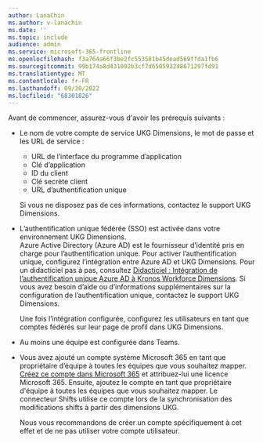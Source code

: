 ```yaml
---
author: LanaChin
ms.author: v-lanachin
ms.date: ''
ms.topic: include
audience: admin
ms.service: microsoft-365-frontline
ms.openlocfilehash: f3a764a66f3be2fc553581b45dead569ffda1fb6
ms.sourcegitcommit: 99b174a8d431092b3cf7d650593248671297fd91
ms.translationtype: MT
ms.contentlocale: fr-FR
ms.lasthandoff: 09/30/2022
ms.locfileid: "68301826"
---
```

Avant de commencer, assurez-vous d'avoir les prérequis suivants :

- Le nom de votre compte de service UKG Dimensions, le mot de passe et les URL de service :

  - URL de l’interface du programme d’application
  - Clé d’application
  - ID du client
  - Clé secrète client
  - URL d’authentification unique

  Si vous ne disposez pas de ces informations, contactez le support UKG Dimensions.
- L’authentification unique fédérée (SSO) est activée dans votre environnement UKG Dimensions. </br>Azure Active Directory (Azure AD) est le fournisseur d’identité pris en charge pour l’authentification unique. Pour activer l’authentification unique, configurez l’intégration entre Azure AD et UKG Dimensions. Pour un didacticiel pas à pas, consultez [Didacticiel : Intégration de l’authentification unique Azure AD à Kronos Workforce Dimensions](/azure/active-directory/saas-apps/kronos-workforce-dimensions-tutorial). Si vous avez besoin d’aide ou d’informations supplémentaires sur la configuration de l’authentification unique, contactez le support UKG Dimensions.

    Une fois l’intégration configurée, configurez les utilisateurs en tant que comptes fédérés sur leur page de profil dans UKG Dimensions.
- Au moins une équipe est configurée dans Teams.
- Vous avez ajouté un compte système Microsoft 365 en tant que propriétaire d’équipe à toutes les équipes que vous souhaitez mapper.</br> [Créez ce compte dans Microsoft 365](/microsoft-365/admin/add-users/add-users) et attribuez-lui une licence Microsoft 365. Ensuite, ajoutez le compte en tant que propriétaire d'équipe à toutes les équipes que vous souhaitez mapper. Le connecteur Shifts utilise ce compte lors de la synchronisation des modifications shifts à partir des dimensions UKG.

    Nous vous recommandons de créer un compte spécifiquement à cet effet et de ne pas utiliser votre compte utilisateur.
